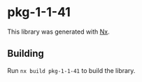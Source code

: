 # pkg-1-1-41

This library was generated with [Nx](https://nx.dev).

## Building

Run `nx build pkg-1-1-41` to build the library.
